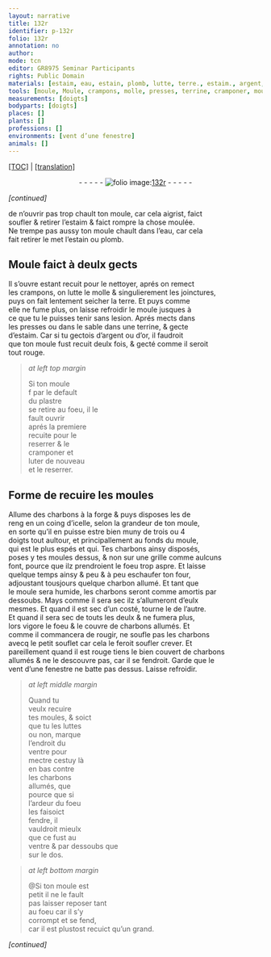 ```yaml
---
layout: narrative
title: 132r
identifier: p-132r
folio: 132r
annotation: no
author:
mode: tcn
editor: GR8975 Seminar Participants
rights: Public Domain
materials: [estaim, eau, estain, plomb, lutte, terre., estaim., argent, d’or, plastre, luter, charbons, charbon, luttes]
tools: [moule, Moule, crampons, molle, presses, terrine, cramponer, moules, forge, grille, four, souflet]
measurements: [doigts]
bodyparts: [doigts]
places: []
plants: []
professions: []
environments: [vent d’une fenestre]
animals: []
---
```


<p><a href="{{ site.baseurl }}/normalized/">[TOC]</a> | <a href="{{ site.baseurl }}/texts/p-132r_tl/" target="_blank">[translation]</a></p><div class="folio" align="center">- - - - - <a href="http://gallica.bnf.fr/ark:/12148/btv1b10500001g/f269.item.r=" target="_blank"><img src="https://cu-mkp.github.io/2017-workshop-edition/assets/photo-icon.png" alt="folio image: " style="display:inline-block; margin-bottom:-3px;"/>132r</a> - - - - - </div>  
 
*[continued]*
  
de n’ouvrir pas trop chault ton <span class="tl">moule</span>, car cela aigrist, faict<br/> soufler & retirer l’<span class="m">estaim</span> & faict rompre la chose moulée.<br/> Ne trempe pas aussy ton <span class="tl">moule</span> chault dans l’<span class="m">eau</span>, car cela<br/> fait retirer <span class="del">le met</span> l’<span class="m">estain</span> ou <span class="m">plomb</span>.
 
 
  

## <span class="tl">Moule</span> faict à deulx gects

 
Il s’ouvre estant recuit pour le nettoyer, aprés on remect<br/> les <span class="tl">crampons</span>, on <span class="m">lutte</span> le <span class="tl">molle</span> & singulierem<span class="exp">ent</span> les joinctures,<br/> puys on fait lentement seicher la <span class="m">terre.</span> Et puys co<span class="exp">mm</span>e<br/> elle ne fume plus, on laisse refroidir le <span class="tl">moule</span> jusques à<br/> ce que tu le puisses tenir sans lesion. Aprés mects dans<br/> les <span class="tl">presses</span> ou dans le sable dans une <span class="tl">terrine</span>, & gecte<br/> d’<span class="m">estaim.</span> Car si tu gectois d’<span class="m">argent</span> ou <span class="m">d’or</span>, il faudroit<br/> que ton <span class="tl">moule</span> fust recuit deulx fois, & gecté co<span class="exp">mm</span>e il seroit<br/> tout rouge.
 
> *at left top margin*
> 
> 
>   Si ton <span class="tl">moule</span><br/> <span class="del">f</span> par le default<br/> du <span class="m">plastre</span><br/> se retire <span class="add">au foeu</span>, il le<br/> fault ouvrir<br/> aprés la premiere<br/> recuite pour le<br/> reserrer & le<br/> <span class="tl">cramponer</span> et<br/> <span class="m">luter</span> de nouveau<br/> et le reserrer.
 
 
  

## Forme de recuire les <span class="tl">moules</span>

 
Allume des <span class="m">charbons</span> à la <span class="tl">forge</span> & puys disposes les de<br/> reng en un coing d’icelle, selon la grandeur de ton <span class="tl">moule</span>,<br/> en sorte qu’il en puisse estre bien muny de trois ou 4<br/> <span class="ms"><span class="bp">doigts</span></span> tout aultour, et principallement au fonds du <span class="tl">moule</span>,<br/> qui est le plus espés <span class="del">et qui</span>. Tes <span class="m">charbons</span> ainsy disposés,<br/> poses y tes <span class="tl">moules</span> dessus, & non sur une <span class="tl">grille</span> co<span class="exp">mm</span>e aulcuns<br/> font, pource que ilz prendroient le foeu trop aspre. Et laisse<br/> quelque temps ainsy & peu & à peu eschaufer ton <span class="tl">four</span>,<br/> adjoustant tousjours quelque <span class="m">charbon</span> allumé. Et tant que<br/> le <span class="tl">moule</span> sera humide, les <span class="m">charbons</span> seront co<span class="exp">mm</span>e amortis par<br/> dessoubs. Mays comme il sera sec ilz s’allumeront d’eulx<br/> mesmes. Et quand il est sec d’un costé, tourne le de l’autre.<br/> Et quand il sera sec de touts les deulx & ne fumera plus,<br/> lors vigore le foeu & le couvre de <span class="m">charbons</span> allumés. Et<br/> co<span class="exp">mm</span>e il commancera de rougir, ne soufle pas les <span class="m">charbons</span><br/> avecq le petit <span class="tl">souflet</span> car cela le feroit <span class="del">soufler</span> crever. Et<br/> pareillem<span class="exp">ent</span> quand il est rouge tiens le bien couvert de <span class="m">charbons</span><br/> allumés & ne le descouvre pas, car il se fendroit. Garde que le<br/> <span class="env">vent d’une fenestre</span> ne batte pas dessus. Laisse refroidir.
 
> *at left middle margin*
> 
> 
>   Quand tu<br/> veulx recuire<br/> tes <span class="tl">moules</span>, <span class="del">&</span> soict<br/> que tu les <span class="m">luttes</span><br/> ou non, marque<br/> l’endroit du<br/> ventre pour<br/> mectre cestuy là<br/> en bas contre<br/> les <span class="m">charbons</span><br/> allumés, <span class="del">que</span><br/> pource que si<br/> l’ardeur du foeu<br/> les faisoict<br/> fendre, il<br/> vauldroit mieulx<br/> que ce fust au<br/> ventre & par dessoubs que<br/> sur le dos.
 
> *at left bottom margin*
> 
> 
>   @Si ton <span class="tl">moule</span> est<br/> petit il ne le fault<br/> pas laisser <span class="del">reposer</span> tant<br/> au foeu car il s’y<br/> corrompt et se fend,<br/> car il est plustost recuict qu’un grand.
 
*[continued]*
 
